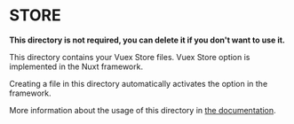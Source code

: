 # STORE

**This directory is not required, you can delete it if you don't want to use it.**

This directory contains your Vuex Store files.
Vuex Store option is implemented in the Nuxt framework.

Creating a file in this directory automatically activates the option in the framework.

More information about the usage of this directory in [the documentation](https://nuxtjs.org/guide/vuex-store).
